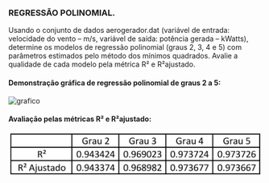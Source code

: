 ### REGRESSÃO POLINOMIAL. 
Usando o conjunto de dados aerogerador.dat (variável de entrada: velocidade do vento – m/s, variável de saída: potência gerada – kWatts), determine os modelos de regressão polinomial  (graus  2,  3,  4  e  5)  com  parâmetros  estimados  pelo  método  dos  mínimos quadrados. Avalie a qualidade de cada modelo pela métrica R² e R²ajustado.

#### Demonstração gráfica de regressão polinomial de graus 2 a 5:

![grafico](https://github.com/cesbrandao/regressaoPolinomial/blob/master/img/regressao.jpgg)

#### Avaliação pelas métricas R² e R²ajustado:

<p align="center">
  <img src="codes/img/tabela1.jpg" width="500" alt="accessibility text">
</p>
